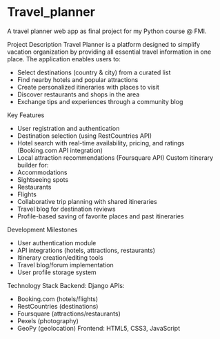# Travel_planner
A travel planner web app as final project for my Python course @ FMI.

Project Description
Travel Planner is a platform designed to simplify vacation organization by providing all essential travel information in one place. The application enables users to:
  - Select destinations (country & city) from a curated list
  - Find nearby hotels and popular attractions
  - Create personalized itineraries with places to visit
  - Discover restaurants and shops in the area
  - Exchange tips and experiences through a community blog

Key Features
  - User registration and authentication
  - Destination selection (using RestCountries API)
  - Hotel search with real-time availability, pricing, and ratings (Booking.com API integration)
  - Local attraction recommendations (Foursquare API)
Custom itinerary builder for:
  - Accommodations
  - Sightseeing spots
  - Restaurants
  - Flights
  - Collaborative trip planning with shared itineraries
  - Travel blog for destination reviews
  - Profile-based saving of favorite places and past itineraries

Development Milestones
  - User authentication module
  - API integrations (hotels, attractions, restaurants)
  - Itinerary creation/editing tools
  - Travel blog/forum implementation
  - User profile storage system

Technology Stack
Backend: Django
APIs:
  - Booking.com (hotels/flights)
  - RestCountries (destinations)
  - Foursquare (attractions/restaurants)
  - Pexels (photography)
  - GeoPy (geolocation)
Frontend: HTML5, CSS3, JavaScript
